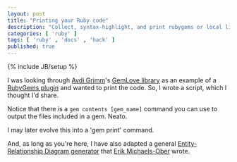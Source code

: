 ```yaml
---
layout: post
title: "Printing your Ruby code"
description: "Collect, syntax-highlight, and print rubygems or local library code"
categories: [ 'ruby' ]
tags: [ 'ruby' , 'docs' , 'hack' ]
published: true
---
```

{% include JB/setup %}

I was looking through [Avdi Grimm](http://devblog.avdi.org/)'s [GemLove library](https://github.com/avdi/gem-love) as an example of a [RubyGems plugin](http://guides.rubygems.org/plugins/) 
and wanted to print the code.  So, I wrote a script, which I thought I'd share.  

Notice that there is a `gem contents [gem_name]` command you can use to output the files included in a gem.  Neato.

I may later evolve this into a 'gem print' command.

<script src="https://gist.github.com/bf4/7531475.js"></script>

And, as long as you're here, I have also adapted a general [Entity-Relationship Diagram generator](https://gist.github.com/bf4/7209165#file-erd-rb) that [Erik Michaels-Ober](https://github.com/sferik/twitter/blob/master/etc/erd.rb) wrote.
